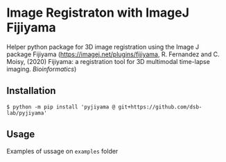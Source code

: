 # Image Registraton with ImageJ Fijiyama

Helper python package for 3D image registration using the Image J package Fijiyama (https://imagej.net/plugins/fijiyama, R. Fernandez and C. Moisy, (2020) Fijiyama: a registration tool for 3D multimodal time-lapse imaging. *Bioinformatics*)

## Installation
`$ python -m pip install 'pyjiyama @ git+https://github.com/dsb-lab/pyjiyama'`

## Usage

Examples of ussage on `examples` folder